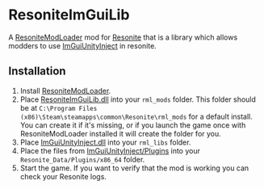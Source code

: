 # ResoniteImGuiLib

A [ResoniteModLoader](https://github.com/resonite-modding-group/ResoniteModLoader) mod for [Resonite](https://resonite.com/) that is a library which allows modders to use [ImGuiUnityInject](https://github.com/art0007i/ImGuiUnityInject) in resonite.

## Installation
1. Install [ResoniteModLoader](https://github.com/resonite-modding-group/ResoniteModLoader).
1. Place [ResoniteImGuiLib.dll](https://github.com/art0007i/ResoniteImGuiLib/releases/latest/download/ResoniteImGuiLib.dll) into your `rml_mods` folder. This folder should be at `C:\Program Files (x86)\Steam\steamapps\common\Resonite\rml_mods` for a default install. You can create it if it's missing, or if you launch the game once with ResoniteModLoader installed it will create the folder for you.
2. Place [ImGuiUnityInject.dll](https://github.com/art0007i/ImGuiUnityInject/releases/latest/download/ImGuiUnityInject.dll) into your `rml_libs` folder.
3. Place  the files from [ImGuiUnityInject/Plugins](https://github.com/art0007i/ImGuiUnityInject/tree/master/Plugins) into your `Resonite_Data/Plugins/x86_64` folder.
1. Start the game. If you want to verify that the mod is working you can check your Resonite logs.